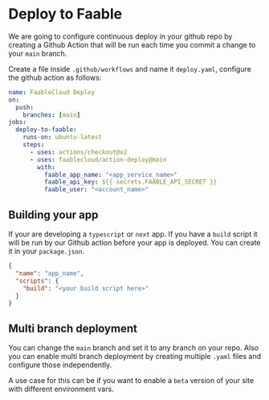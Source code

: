 # Deploy to Faable

We are going to configure continuous deploy in your github repo by creating a Github Action that will be run each time you commit a change to your `main` branch.

Create a file inside `.github/workflows` and name it `deploy.yaml`, configure the github action as follows:

```yaml
name: FaableCloud Deploy
on:
  push:
    branches: [main]
jobs:
  deploy-to-faable:
    runs-on: ubuntu-latest
    steps:
      - uses: actions/checkout@v2
      - uses: faablecloud/action-deploy@main
        with:
          faable_app_name: "<app_service_name>"
          faable_api_key: ${{ secrets.FAABLE_API_SECRET }}
          faable_user: "<account_name>"
```

## Building your app

If your are developing a `typescript` or `next` app. If you have a `build` script it will be run by our Github action before your app is deployed. You can create it in your `package.json`.

```json
{
  "name": "app_name",
  "scripts": {
    "build": "<your build script here>"
  }
}
```

## Multi branch deployment

You can change the `main` branch and set it to any branch on your repo. Also you can enable multi branch deployment by creating multiple `.yaml` files and configure those independently.

A use case for this can be if you want to enable a `beta` version of your site with different environment vars.
